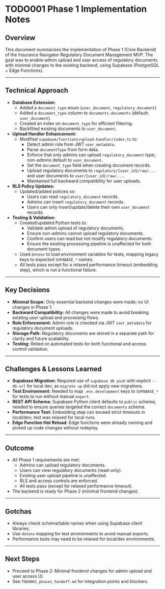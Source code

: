 # TODO001 Phase 1 Implementation Notes

## Overview
This document summarizes the implementation of Phase 1 (Core Backend) of the Insurance Navigator Regulatory Document Management MVP. The goal was to enable admin upload and user access of regulatory documents with minimal changes to the existing backend, using Supabase (PostgreSQL + Edge Functions).

---

## Technical Approach
- **Database Extension:**
  - Added a `document_type` enum (`user_document`, `regulatory_document`).
  - Added a `document_type` column to `documents.documents` (default: `user_document`).
  - Created an index on `document_type` for efficient filtering.
  - Backfilled existing documents to `user_document`.
- **Upload Handler Enhancement:**
  - Modified `supabase/functions/upload-handler/index.ts` to:
    - Detect admin role from JWT `user_metadata`.
    - Parse `documentType` from form data.
    - Enforce that only admins can upload `regulatory_document` type; non-admins default to `user_document`.
    - Set the `document_type` field when creating document records.
    - Upload regulatory documents to `regulatory/{user_id}/raw/...` and user documents to `user/{user_id}/raw/...`.
    - Maintained full backward compatibility for user uploads.
- **RLS Policy Updates:**
  - Updated/added policies so:
    - Users can read `regulatory_document` records.
    - Admins can insert `regulatory_document` records.
    - Users can only insert/update/delete their own `user_document` records.
- **Testing & Validation:**
  - Created/updated Python tests to:
    - Validate admin upload of regulatory documents.
    - Ensure non-admins cannot upload regulatory documents.
    - Confirm users can read but not modify regulatory documents.
    - Ensure the existing processing pipeline is unaffected for both document types.
  - Used `dotenv` to load environment variables for tests, mapping legacy keys to expected `SUPABASE_*` names.
  - All tests pass except for a relaxed performance timeout (embedding step), which is not a functional failure.

---

## Key Decisions
- **Minimal Scope:** Only essential backend changes were made; no UI changes in Phase 1.
- **Backward Compatibility:** All changes were made to avoid breaking existing user upload and processing flows.
- **Role Enforcement:** Admin role is checked via JWT `user_metadata` for regulatory document uploads.
- **Storage Path:** Regulatory documents are stored in a separate path for clarity and future scalability.
- **Testing:** Relied on automated tests for both functional and access control validation.

---

## Challenges & Lessons Learned
- **Supabase Migration:** Required use of `supabase db push` with explicit `--db-url` for local dev, as `migrate up` did not apply new migrations.
- **Test Environment:** Needed to map `.env.development` keys to `SUPABASE_*` for tests to run without manual `export`.
- **REST API Schema:** Supabase Python client defaults to `public` schema; needed to ensure queries targeted the correct `documents` schema.
- **Performance Test:** Embedding step can exceed strict timeouts in local/dev; test was relaxed for local runs.
- **Edge Function Hot Reload:** Edge functions were already running and picked up code changes without redeploy.

---

## Outcome
- All Phase 1 requirements are met:
  - Admins can upload regulatory documents.
  - Users can view regulatory documents (read-only).
  - Existing user upload pipeline is unaffected.
  - RLS and access controls are enforced.
  - All tests pass (except for relaxed performance timeout).
- The backend is ready for Phase 2 (minimal frontend changes).

---

## Gotchas
- Always check schema/table names when using Supabase client libraries.
- Use `dotenv` mapping for test environments to avoid manual exports.
- Performance tests may need to be relaxed for local/dev environments.

---

## Next Steps
- Proceed to Phase 2: Minimal frontend changes for admin upload and user access UI.
- See `TODO001_phase1_handoff.md` for integration points and blockers. 